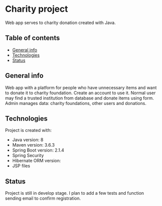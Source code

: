 # Charity project
Web app serves to charity donation created with Java.

## Table of contents
* [General info](#general-info)
* [Technologies](#technologies)
* [Status](#status)

## General info
Web app with a platform for people who have unnecessary items and want to donate it to charity foundation. Create an account to use it. Normal user may find a trusted institution from database and donate items using form. Admin manages data: charity foundations, other users and donations.   

## Technologies
Project is created with:
* Java version: 8
* Maven version: 3.6.3
* Spring Boot version: 2.1.4
* Spring Security
* Hibernate ORM version: 
* JSP files

## Status
Project is still in develop stage. I plan to add a few tests and function sending email to confirm registration.